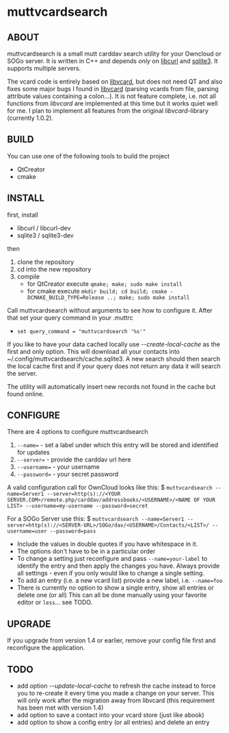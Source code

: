 muttvcardsearch
============

ABOUT
------------
muttvcardsearch is a small mutt carddav search utility for your Owncloud or SOGo server.
It is written in C++ and depends *only* on [libcurl](http://curl.haxx.se/libcurl/)
and [sqlite3](http://www.sqlite.org/). It supports multiple servers.

The vcard code is entirely based on [libvcard](http://code.google.com/p/libvcard), but does not
need QT and also fixes some major bugs I found in [libvcard](http://code.google.com/p/libvcard/)
(parsing vcards from file, parsing attribute values containing a colon...). It is not feature
complete, i.e. not all functions from *libvcard* are implemented at this time but it works quiet
well for me. I plan to implement all features from the original *libvcard*-library (currently 1.0.2).

BUILD
------------
You can use one of the following tools to build the project
* QtCreator
* cmake

INSTALL
------------
first, install
* libcurl / libcurl-dev
* sqlite3 / sqlite3-dev

then

1. clone the repository
2. cd into the new repository
3. compile
    * for QtCreator execute `qmake; make; sudo make install`
    * for cmake execute `mkdir build; cd build; cmake -DCMAKE_BUILD_TYPE=Release ..; make; sudo make install`

Call muttvcardsearch without arguments to see how to configure it.
After that set your query command in your .muttrc
* `set query_command = "muttvcardsearch '%s'"`

If you like to have your data cached locally use *--create-local-cache* as the first and only option.
This will download all your contacts into ~/.config/muttvcardsearch/cache.sqlite3. A new search should
then search the local cache first and if your query does not return any data it will search the server.

The utility will automatically insert new records not found in the cache but found online.

CONFIGURE
------------
There are 4 options to configure muttvcardsearch

1. `--name=` - set a label under which this entry will be stored and identified for updates
2. `--server=` - provide the carddav url here
3. `--username=` - your username
4. `--password=` - your secret password

A valid configuration call for OwnCloud looks like this:
$ `muttvcardsearch --name=Server1 --server=http(s)://<YOUR SERVER.COM>/remote.php/carddav/addressbooks/<USERNAME>/<NAME OF YOUR LIST> --username=my-username --password=secret`

For a SOGo Server use this:
$ `muttvcardsearch --name=Server1 --server=http(s)://<SERVER-URL>/SOGo/dav/<USERNAME>/Contacts/<LIST>/ --username=user --password=pass`

* Include the values in double quotes if you have whitespace in it.
* The options don't have to be in a particular order
* To change a setting just reconfigure and pass `--name=your-label` to identify the entry
  and then apply the changes you have. Always provide all settings - even if you only
  would like to change a single setting.
* To add an entry (i.e. a new vcard list) provide a new label, i.e. `--name=foo`
* There is currently no option to show a single entry, show all entries or delete one (or all)
  This can all be done manually using your favorite editor or `less`... see TODO.

UPGRADE
------------
If you upgrade from version 1.4 or earlier, remove your config file first
and reconfigure the application.

TODO
------------
* add option *--update-local-cache* to refresh the cache instead to force you to re-create it every time you made a change on your server. This will only work after the migration away from libvcard (this requirement has been met with version 1.4)
* add option to save a contact into your vcard store (just like abook)
* add option to show a config entry (or all entries) and delete an entry
